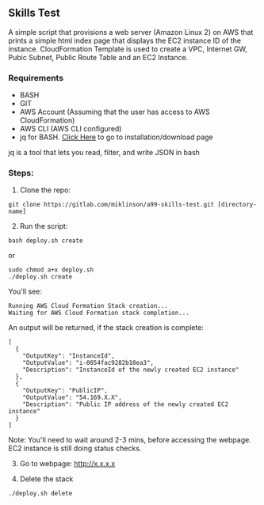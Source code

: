 ## Skills Test
A simple script that provisions a web server (Amazon Linux 2) on AWS that prints a simple html index page that displays the EC2 instance ID of the instance. CloudFormation Template is used to create a VPC, Internet GW, Pubic Subnet, Public Route Table and an EC2 Instance.  

### Requirements
- BASH
- GIT
- AWS Account (Assuming that the user has access to AWS CloudFormation)
- AWS CLI (AWS CLI configured)
- jq for BASH. [Click Here](https://stedolan.github.io/jq/download/) to go to installation/download page

jq is a tool that lets you read, filter, and write JSON in bash

### Steps:
1) Clone the repo:
```
git clone https://gitlab.com/miklinson/a99-skills-test.git [directory-name]
```
2) Run the script:
```
bash deploy.sh create
```
or
```
sudo chmod a+x deploy.sh
./deploy.sh create
```

You'll see:
```
Running AWS Cloud Formation Stack creation...
Waiting for AWS Cloud Formation stack completion...
```

An output will be returned, if the stack creation is complete:
```
[
  {
    "OutputKey": "InstanceId",
    "OutputValue": "i-0054fac9282b10ea3",
    "Description": "InstanceId of the newly created EC2 instance"
  },
  {
    "OutputKey": "PublicIP",
    "OutputValue": "54.169.X.X",
    "Description": "Public IP address of the newly created EC2 instance"
  }
]
```

Note: You'll need to wait around 2-3 mins, before accessing the webpage. EC2 instance is still doing status checks.

3) Go to webpage: http://x.x.x.x

3) Delete the stack
```
./deploy.sh delete
```
